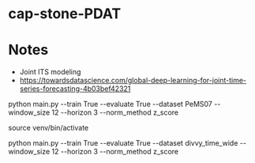 # cap-stone-PDAT

# Notes
- Joint ITS modeling
- https://towardsdatascience.com/global-deep-learning-for-joint-time-series-forecasting-4b03bef42321


python main.py --train True --evaluate True --dataset PeMS07 --window_size 12 --horizon 3 --norm_method z_score


source venv/bin/activate

python main.py --train True --evaluate True --dataset divvy_time_wide --window_size 12 --horizon 3 --norm_method z_score